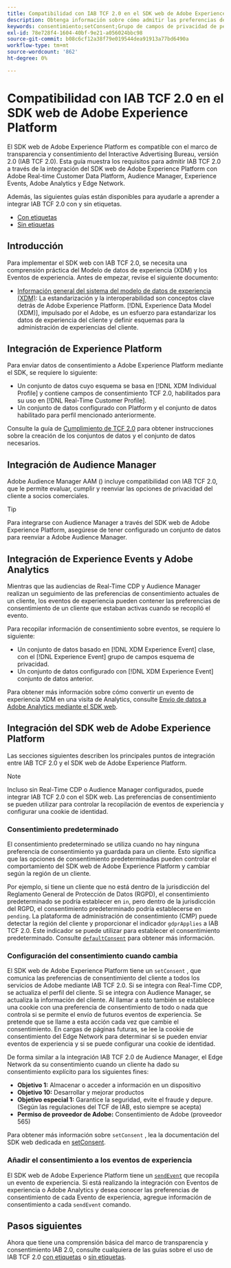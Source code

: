 ```yaml
---
title: Compatibilidad con IAB TCF 2.0 en el SDK web de Adobe Experience Platform
description: Obtenga información sobre cómo admitir las preferencias de consentimiento de IAB TCF 2.0 mediante el SDK web de Adobe Experience Platform
keywords: consentimiento;setConsent;Grupo de campos de privacidad de perfil;Grupo de campos de privacidad de evento de experiencia;Grupo de campos de privacidad;IAB TCF 2.0;Real-Time CDP;
exl-id: 78e728f4-1604-40bf-9e21-a056024bbc98
source-git-commit: b08c6cf12a38f79e019544dea91913a77bd6490a
workflow-type: tm+mt
source-wordcount: '862'
ht-degree: 0%

---
```


# Compatibilidad con IAB TCF 2.0 en el SDK web de Adobe Experience Platform

El SDK web de Adobe Experience Platform es compatible con el marco de transparencia y consentimiento del Interactive Advertising Bureau, versión 2.0 (IAB TCF 2.0). Esta guía muestra los requisitos para admitir IAB TCF 2.0 a través de la integración del SDK web de Adobe Experience Platform con Adobe Real-time Customer Data Platform, Audience Manager, Experience Events, Adobe Analytics y Edge Network.

Además, las siguientes guías están disponibles para ayudarle a aprender a integrar IAB TCF 2.0 con y sin etiquetas.

- [Con etiquetas](./with-tags.md)
- [Sin etiquetas](./without-tags.md)

## Introducción

Para implementar el SDK web con IAB TCF 2.0, se necesita una comprensión práctica del Modelo de datos de experiencia (XDM) y los Eventos de experiencia. Antes de empezar, revise el siguiente documento:

- [Información general del sistema del modelo de datos de experiencia (XDM)](../../../xdm/home.md): La estandarización y la interoperabilidad son conceptos clave detrás de Adobe Experience Platform. [!DNL Experience Data Model (XDM)], impulsado por el Adobe, es un esfuerzo para estandarizar los datos de experiencia del cliente y definir esquemas para la administración de experiencias del cliente.

## Integración de Experience Platform

Para enviar datos de consentimiento a Adobe Experience Platform mediante el SDK, se requiere lo siguiente:

- Un conjunto de datos cuyo esquema se basa en [!DNL XDM Individual Profile] y contiene campos de consentimiento TCF 2.0, habilitados para su uso en [!DNL Real-Time Customer Profile].
- Un conjunto de datos configurado con Platform y el conjunto de datos habilitado para perfil mencionado anteriormente.

Consulte la guía de [Cumplimiento de TCF 2.0](../../../landing/governance-privacy-security/consent/iab/overview.md) para obtener instrucciones sobre la creación de los conjuntos de datos y el conjunto de datos necesarios.

## Integración de Audience Manager

Adobe Audience Manager AAM () incluye compatibilidad con IAB TCF 2.0, que le permite evaluar, cumplir y reenviar las opciones de privacidad del cliente a socios comerciales. <!--For more information, read the documentation on [Sending Data to Audience Manager](../audience-manager/audience-manager-overview.md).-->

>[!TIP]
>
>Para integrarse con Audience Manager a través del SDK web de Adobe Experience Platform, asegúrese de tener configurado un conjunto de datos para reenviar a Adobe Audience Manager.

## Integración de Experience Events y Adobe Analytics

Mientras que las audiencias de Real-Time CDP y Audience Manager realizan un seguimiento de las preferencias de consentimiento actuales de un cliente, los eventos de experiencia pueden contener las preferencias de consentimiento de un cliente que estaban activas cuando se recopiló el evento.

Para recopilar información de consentimiento sobre eventos, se requiere lo siguiente:

- Un conjunto de datos basado en [!DNL XDM Experience Event] clase, con el [!DNL Experience Event] grupo de campos esquema de privacidad.
- Un conjunto de datos configurado con [!DNL XDM Experience Event] conjunto de datos anterior.

Para obtener más información sobre cómo convertir un evento de experiencia XDM en una visita de Analytics, consulte [Envío de datos a Adobe Analytics mediante el SDK web](/help/web-sdk/use-cases/adobe-analytics.md).

## Integración del SDK web de Adobe Experience Platform

Las secciones siguientes describen los principales puntos de integración entre IAB TCF 2.0 y el SDK web de Adobe Experience Platform.

>[!NOTE]
>
>Incluso sin Real-Time CDP o Audience Manager configurados, puede integrar IAB TCF 2.0 con el SDK web. Las preferencias de consentimiento se pueden utilizar para controlar la recopilación de eventos de experiencia y configurar una cookie de identidad.

### Consentimiento predeterminado

El consentimiento predeterminado se utiliza cuando no hay ninguna preferencia de consentimiento ya guardada para un cliente. Esto significa que las opciones de consentimiento predeterminadas pueden controlar el comportamiento del SDK web de Adobe Experience Platform y cambiar según la región de un cliente.

Por ejemplo, si tiene un cliente que no está dentro de la jurisdicción del Reglamento General de Protección de Datos (RGPD), el consentimiento predeterminado se podría establecer en `in`, pero dentro de la jurisdicción del RGPD, el consentimiento predeterminado podría establecerse en `pending`. La plataforma de administración de consentimiento (CMP) puede detectar la región del cliente y proporcionar el indicador `gdprApplies` a IAB TCF 2.0. Este indicador se puede utilizar para establecer el consentimiento predeterminado. Consulte [`defaultConsent`](/help/web-sdk/commands/configure/defaultconsent.md) para obtener más información.

### Configuración del consentimiento cuando cambia

El SDK web de Adobe Experience Platform tiene un `setConsent` , que comunica las preferencias de consentimiento del cliente a todos los servicios de Adobe mediante IAB TCF 2.0. Si se integra con Real-Time CDP, se actualiza el perfil del cliente. Si se integra con Audience Manager, se actualiza la información del cliente. Al llamar a esto también se establece una cookie con una preferencia de consentimiento de todo o nada que controla si se permite el envío de futuros eventos de experiencia. Se pretende que se llame a esta acción cada vez que cambie el consentimiento. En cargas de páginas futuras, se lee la cookie de consentimiento del Edge Network para determinar si se pueden enviar eventos de experiencia y si se puede configurar una cookie de identidad.

De forma similar a la integración IAB TCF 2.0 de Audience Manager, el Edge Network da su consentimiento cuando un cliente ha dado su consentimiento explícito para los siguientes fines:

- **Objetivo 1:** Almacenar o acceder a información en un dispositivo
- **Objetivo 10:** Desarrollar y mejorar productos
- **Objetivo especial 1:** Garantice la seguridad, evite el fraude y depure. (Según las regulaciones del TCF de IAB, esto siempre se acepta)
- **Permiso de proveedor de Adobe:** Consentimiento de Adobe (proveedor 565)

Para obtener más información sobre `setConsent` , lea la documentación del SDK web dedicada en [setConsent](../../../web-sdk/commands/setconsent.md).

### Añadir el consentimiento a los eventos de experiencia

El SDK web de Adobe Experience Platform tiene un [`sendEvent`](/help/web-sdk/commands/sendevent/overview.md) que recopila un evento de experiencia. Si está realizando la integración con Eventos de experiencia o Adobe Analytics y desea conocer las preferencias de consentimiento de cada Evento de experiencia, agregue información de consentimiento a cada `sendEvent` comando.

## Pasos siguientes

Ahora que tiene una comprensión básica del marco de transparencia y consentimiento IAB 2.0, consulte cualquiera de las guías sobre el uso de IAB TCF 2.0 [con etiquetas](./with-tags.md) o [sin etiquetas](./without-tags.md).
